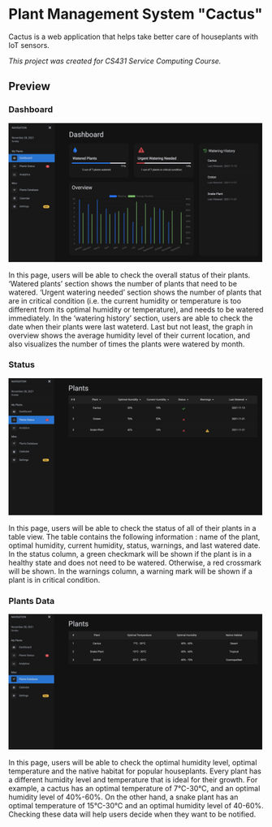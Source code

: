 # Plant Management System "Cactus"

Cactus is a web application that helps take better care of houseplants with IoT sensors.

<i>This project was created for CS431 Service Computing Course.</i>

## Preview

### Dashboard

<img src="https://github.com/quicksilversel/cactus/blob/main/img/index.png" width="500" />

In this page, users will be able to check the overall status of their plants. 
‘Watered plants’ section shows the number of plants that need to be watered. 
‘Urgent watering needed’ section shows the number of plants that are in critical condition 
(i.e. the current humidity or temperature is too different from its optimal humidity or temperature), 
and needs to be watered immediately. 
In the ‘watering history’ section, users are able to check the date when their plants were last wateterd. 
Last but not least, the graph in overview shows the average humidity level of their current location, 
and also visualizes the number of times the plants were watered by month. 

### Status 

<img src="https://github.com/quicksilversel/cactus/blob/main/img/status.png" width="500" />

In this page, users will be able to check the status of all of their plants in a table view. 
The table contains the following information : name of the plant, optimal humidity, current humidity, status, warnings, and last watered date. 
In the status column, a green checkmark will be shown if the plant is in a healthy state and does not need to be watered. 
Otherwise, a red crossmark will be shown. In the warnings column, a warning mark will be shown if a plant is in critical condition.

### Plants Data

<img src="https://github.com/quicksilversel/cactus/blob/main/img/plantsdata.png" width="500" />

In this page, users will be able to check the optimal humidity level, optimal temperature and the native habitat for popular houseplants. 
Every plant has a different humidity level and temperature that is ideal for their growth. 
For example, a cactus has an optimal temperature of 7℃-30℃, and an optimal humidity level of 40%-60%. On the other hand, 
a snake plant has an optimal temperature of 15℃-30℃ and an optimal humidity level of 40-60%. 
Checking these data will help users decide when they want to be notified. 

